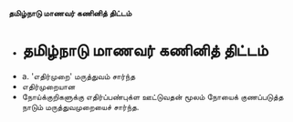 **தமிழ்நாடு மாணவர் கணினித் திட்டம்**
- # தமிழ்நாடு மாணவர் கணினித் திட்டம்
- a. 'எதிர்முறை' மருத்துவம் சார்ந்த
- எதிர்முறையான
- நோய்க்குறிகளுக்கு எதிர்ப்பண்புக்ள ஊட்டுவதன் மூலம் நோயைக் குணப்படுத்த நாடும் மருத்துவமுறையைச் சார்ந்த.

